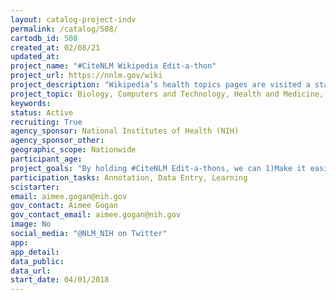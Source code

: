 ```yaml
---
layout: catalog-project-indv
permalink: /catalog/508/
cartodb_id: 508
created_at: 02/08/21
updated_at: 
project_name: "#CiteNLM Wikipedia Edit-a-thon"
project_url: https://nnlm.gov/wiki
project_description: "Wikipedia’s health topics pages are visited a staggering 7 billion times a year, making it possibly the world’s most popular health information resource. The objective of #CiteNLM is to improve the credibility and content of medical and health-related articles on Wikipedia by adding citations and information from National Library of Medicine (NLM) sources" 
project_topic: Biology, Computers and Technology, Health and Medicine, Social Science
keywords: 
status: Active
recruiting: True
agency_sponsor: National Institutes of Health (NIH)
agency_sponsor_other: 
geographic_scope: Nationwide
participant_age: 
project_goals: "By holding #CiteNLM Edit-a-thons, we can 1)Make it easier to get credible, evidence-based health information online; 2)Disseminate NLM sources and increase their reach; 3)Leverage network members’ expertise, experiences, and audiences; and 4)Engage NNLM members nationwide." 
participation_tasks: Annotation, Data Entry, Learning
scistarter: 
email: aimee.gogan@nih.gov
gov_contact: Aimee Gogan
gov_contact_email: aimee.gogan@nih.gov
image: No
social_media: "@NLM_NIH on Twitter"
app: 
app_detail: 
data_public: 
data_url: 
start_date: 04/01/2018
---
```



